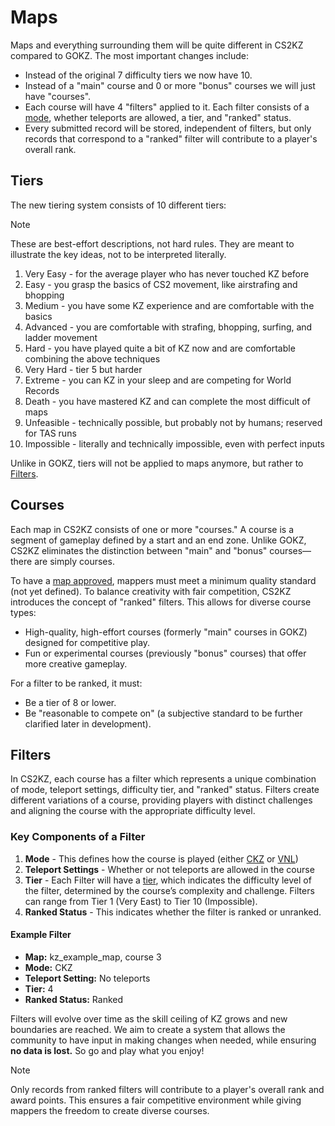 # Maps

Maps and everything surrounding them will be quite different in CS2KZ compared
to GOKZ. The most important changes include:

- Instead of the original 7 difficulty tiers we now have 10.
- Instead of a "main" course and 0 or more "bonus" courses we will just have "courses".
- Each course will have 4 "filters" applied to it. Each filter consists of a
  [mode](/systems/modes), whether teleports are allowed, a tier, and "ranked" status.
- Every submitted record will be stored, independent of filters, but only
  records that correspond to a "ranked" filter will contribute to a player's overall rank.

## Tiers

The new tiering system consists of 10 different tiers:

> [!NOTE]
> These are best-effort descriptions, not hard rules. They are meant to illustrate the key ideas,
> not to be interpreted literally.

1. Very Easy - for the average player who has never touched KZ before
2. Easy - you grasp the basics of CS2 movement, like airstrafing and bhopping
3. Medium - you have some KZ experience and are comfortable with the basics
4. Advanced - you are comfortable with strafing, bhopping, surfing, and ladder
   movement
5. Hard - you have played quite a bit of KZ now and are comfortable combining
   the above techniques
6. Very Hard - tier 5 but harder
7. Extreme - you can KZ in your sleep and are competing for World Records
8. Death - you have mastered KZ and can complete the most difficult of maps
9. Unfeasible - technically possible, but probably not by humans; reserved for
   TAS runs
10. Impossible - literally and technically impossible, even with perfect inputs

Unlike in GOKZ, tiers will not be applied to maps anymore, but rather to
[Filters](#filters).

## Courses

Each map in CS2KZ consists of one or more "courses." A course is a segment of gameplay
 defined by a start and an end zone. Unlike GOKZ, CS2KZ eliminates the distinction between
  "main" and "bonus" courses—there are simply courses.

To have a [map approved](/mapping/approval), mappers must meet a minimum quality standard (not yet defined). To balance creativity with fair competition, CS2KZ introduces the concept
 of "ranked" filters. This allows for diverse course types:

- High-quality, high-effort courses (formerly "main" courses in GOKZ) designed for competitive play.
- Fun or experimental courses (previously "bonus" courses) that offer more creative gameplay.

For a filter to be ranked, it must:

- Be a tier of 8 or lower.
- Be "reasonable to compete on" (a subjective standard to be further clarified later in development).

## Filters

In CS2KZ, each course has a filter which represents a unique combination of mode,
 teleport settings, difficulty tier, and "ranked" status. Filters create different variations of a course, providing players with distinct challenges and aligning the course with the appropriate difficulty level.

### Key Components of a Filter

1. **Mode** - This defines how the course is played (either [CKZ](/systems/modes#Classic) or [VNL](/systems/modes#Vanilla))
2. **Teleport Settings** - Whether or not teleports are allowed in the course
3. **Tier** - Each Filter will have a [tier](#tiers), which indicates the difficulty level of the filter, determined
 by the course’s complexity and challenge. Filters can range from Tier 1 (Very East) to Tier 10 (Impossible).
4. **Ranked Status** - This indicates whether the filter is ranked or unranked.

#### Example Filter

- **Map:** kz_example_map, course 3
- **Mode:** CKZ
- **Teleport Setting:** No teleports
- **Tier:** 4
- **Ranked Status:** Ranked


Filters will evolve over time as the skill ceiling of KZ grows and new boundaries are reached. We aim to create a system that allows the community to have input in making changes when needed, while ensuring **no data is lost.**
So go and play what you enjoy!

> [!NOTE]
> Only records from ranked filters will contribute to a player's overall rank and award points. This ensures a fair competitive environment while giving mappers the freedom to create diverse courses.
